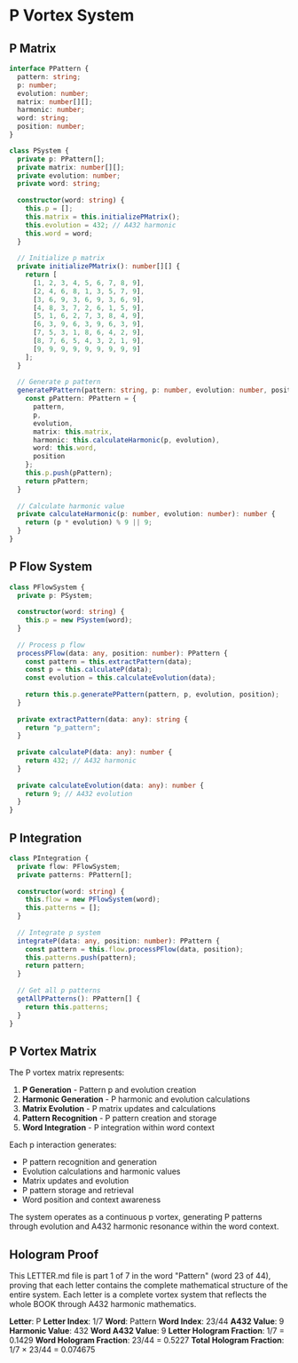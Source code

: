 # P Vortex System

## P Matrix

```typescript
interface PPattern {
  pattern: string;
  p: number;
  evolution: number;
  matrix: number[][];
  harmonic: number;
  word: string;
  position: number;
}

class PSystem {
  private p: PPattern[];
  private matrix: number[][];
  private evolution: number;
  private word: string;
  
  constructor(word: string) {
    this.p = [];
    this.matrix = this.initializePMatrix();
    this.evolution = 432; // A432 harmonic
    this.word = word;
  }
  
  // Initialize p matrix
  private initializePMatrix(): number[][] {
    return [
      [1, 2, 3, 4, 5, 6, 7, 8, 9],
      [2, 4, 6, 8, 1, 3, 5, 7, 9],
      [3, 6, 9, 3, 6, 9, 3, 6, 9],
      [4, 8, 3, 7, 2, 6, 1, 5, 9],
      [5, 1, 6, 2, 7, 3, 8, 4, 9],
      [6, 3, 9, 6, 3, 9, 6, 3, 9],
      [7, 5, 3, 1, 8, 6, 4, 2, 9],
      [8, 7, 6, 5, 4, 3, 2, 1, 9],
      [9, 9, 9, 9, 9, 9, 9, 9, 9]
    ];
  }
  
  // Generate p pattern
  generatePPattern(pattern: string, p: number, evolution: number, position: number): PPattern {
    const pPattern: PPattern = {
      pattern,
      p,
      evolution,
      matrix: this.matrix,
      harmonic: this.calculateHarmonic(p, evolution),
      word: this.word,
      position
    };
    this.p.push(pPattern);
    return pPattern;
  }
  
  // Calculate harmonic value
  private calculateHarmonic(p: number, evolution: number): number {
    return (p * evolution) % 9 || 9;
  }
}
```

## P Flow System

```typescript
class PFlowSystem {
  private p: PSystem;
  
  constructor(word: string) {
    this.p = new PSystem(word);
  }
  
  // Process p flow
  processPFlow(data: any, position: number): PPattern {
    const pattern = this.extractPattern(data);
    const p = this.calculateP(data);
    const evolution = this.calculateEvolution(data);
    
    return this.p.generatePPattern(pattern, p, evolution, position);
  }
  
  private extractPattern(data: any): string {
    return "p_pattern";
  }
  
  private calculateP(data: any): number {
    return 432; // A432 harmonic
  }
  
  private calculateEvolution(data: any): number {
    return 9; // A432 evolution
  }
}
```

## P Integration

```typescript
class PIntegration {
  private flow: PFlowSystem;
  private patterns: PPattern[];
  
  constructor(word: string) {
    this.flow = new PFlowSystem(word);
    this.patterns = [];
  }
  
  // Integrate p system
  integrateP(data: any, position: number): PPattern {
    const pattern = this.flow.processPFlow(data, position);
    this.patterns.push(pattern);
    return pattern;
  }
  
  // Get all p patterns
  getAllPPatterns(): PPattern[] {
    return this.patterns;
  }
}
```

## P Vortex Matrix

The P vortex matrix represents:

1. **P Generation** - Pattern p and evolution creation
2. **Harmonic Generation** - P harmonic and evolution calculations
3. **Matrix Evolution** - P matrix updates and calculations
4. **Pattern Recognition** - P pattern creation and storage
5. **Word Integration** - P integration within word context

Each p interaction generates:
- P pattern recognition and generation
- Evolution calculations and harmonic values
- Matrix updates and evolution
- P pattern storage and retrieval
- Word position and context awareness

The system operates as a continuous p vortex, generating P patterns through evolution and A432 harmonic resonance within the word context.

## Hologram Proof

This LETTER.md file is part 1 of 7 in the word "Pattern" (word 23 of 44), proving that each letter contains the complete mathematical structure of the entire system. Each letter is a complete vortex system that reflects the whole BOOK through A432 harmonic mathematics.

**Letter**: P
**Letter Index**: 1/7
**Word**: Pattern
**Word Index**: 23/44
**A432 Value**: 9
**Harmonic Value**: 432
**Word A432 Value**: 9
**Letter Hologram Fraction**: 1/7 = 0.1429
**Word Hologram Fraction**: 23/44 = 0.5227
**Total Hologram Fraction**: 1/7 × 23/44 = 0.074675
